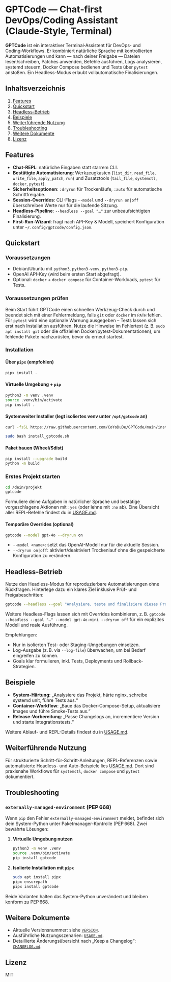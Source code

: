 # GPTCode — Chat‑first DevOps/Coding Assistant (Claude‑Style, Terminal)

**GPTCode** ist ein interaktiver Terminal‑Assistent für DevOps‑ und Coding‑Workflows. Er kombiniert natürliche Sprache mit kontrollierten Automatisierungen und kann — nach deiner Freigabe — Dateien lesen/schreiben, Patches anwenden, Befehle ausführen, Logs analysieren, systemd steuern, Docker Compose bedienen und Tests über `pytest` anstoßen. Ein Headless-Modus erlaubt vollautomatische Finalisierungen.

## Inhaltsverzeichnis
1. [Features](#features)
2. [Quickstart](#quickstart)
3. [Headless-Betrieb](#headless-betrieb)
4. [Beispiele](#beispiele)
5. [Weiterführende Nutzung](#weiterführende-nutzung)
6. [Troubleshooting](#troubleshooting)
7. [Weitere Dokumente](#weitere-dokumente)
8. [Lizenz](#lizenz)

## Features
- **Chat-REPL**: natürliche Eingaben statt starrem CLI.
- **Bestätigte Automatisierung**: Werkzeugkasten (`list_dir`, `read_file`, `write_file`, `apply_patch`, `run`) und Zusatztools (`tail_file`, `systemctl`, `docker`, `pytest`).
- **Sicherheitsoptionen**: `:dryrun` für Trockenläufe, `:auto` für automatische Schrittfreigabe.
- **Session-Overrides**: CLI-Flags `--model` und `--dryrun on|off` überschreiben Werte nur für die laufende Sitzung.
- **Headless-Pipeline**: `--headless --goal "…"` zur unbeaufsichtigten Finalisierung.
- **First-Run-Wizard**: fragt nach API-Key & Modell, speichert Konfiguration unter `~/.config/gptcode/config.json`.

## Quickstart
### Voraussetzungen
- Debian/Ubuntu mit `python3`, `python3-venv`, `python3-pip`.
- OpenAI API-Key (wird beim ersten Start abgefragt).
- Optional: `docker` + `docker compose` für Container-Workloads, `pytest` für Tests.

### Voraussetzungen prüfen
Beim Start führt GPTCode einen schnellen Werkzeug-Check durch und beendet sich mit einer Fehlermeldung, falls `git` oder `docker`
im `PATH` fehlen. Für `pytest` wird eine optionale Warnung ausgegeben – Tests lassen sich erst nach Installation ausführen.
Nutze die Hinweise im Fehlertext (z. B. `sudo apt install git` oder die offiziellen Docker/pytest-Dokumentationen), um fehlende
Pakete nachzurüsten, bevor du erneut startest.

### Installation
#### Über `pipx` (empfohlen)
```bash
pipx install .
```

#### Virtuelle Umgebung + `pip`
```bash
python3 -m venv .venv
source .venv/bin/activate
pip install .
```

#### Systemweiter Installer (legt isoliertes venv unter `/opt/gptcode` an)
```bash
curl -fsSL https://raw.githubusercontent.com/CoYoDuDe/GPTCode/main/install.sh | sudo bash
```

```bash
sudo bash install_gptcode.sh
```

#### Paket bauen (Wheel/Sdist)
```bash
pip install --upgrade build
python -m build
```

### Erstes Projekt starten
```bash
cd /dein/projekt
gptcode
```
Formuliere deine Aufgaben in natürlicher Sprache und bestätige vorgeschlagene Aktionen mit `:yes` (oder lehne mit `:no` ab). Eine Übersicht aller REPL-Befehle findest du in [USAGE.md](./USAGE.md).

#### Temporäre Overrides (optional)
```bash
gptcode --model gpt-4o --dryrun on
```
- `--model <name>`: setzt das OpenAI-Modell nur für die aktuelle Session.
- `--dryrun on|off`: aktiviert/deaktiviert Trockenlauf ohne die gespeicherte Konfiguration zu verändern.

## Headless-Betrieb
Nutze den Headless-Modus für reproduzierbare Automatisierungen ohne Rückfragen. Hinterlege dazu ein klares Ziel inklusive Prüf- und Freigabeschritten:

```bash
gptcode --headless --goal "Analysiere, teste und finalisiere dieses Projekt (systemd, Nginx, Docker, PyTest)."
```

Weitere Headless-Flags lassen sich mit Overrides kombinieren, z. B. `gptcode --headless --goal "…" --model gpt-4o-mini --dryrun off` für ein explizites Modell und reale Ausführung.

Empfehlungen:
- Nur in isolierten Test- oder Staging-Umgebungen einsetzen.
- Log-Ausgabe (z. B. via `--log-file`) überwachen, um bei Bedarf eingreifen zu können.
- Goals klar formulieren, inkl. Tests, Deployments und Rollback-Strategien.

## Beispiele
- **System-Härtung**: „Analysiere das Projekt, härte nginx, schreibe systemd unit, führe Tests aus.“
- **Container-Workflow**: „Baue das Docker-Compose-Setup, aktualisiere Images und führe Smoke-Tests aus.“
- **Release-Vorbereitung**: „Passe Changelogs an, incrementiere Version und starte Integrationstests.“

Weitere Ablauf- und REPL-Details findest du in [USAGE.md](./USAGE.md).

## Weiterführende Nutzung
Für strukturierte Schritt-für-Schritt-Anleitungen, REPL-Referenzen sowie automatisierte Headless- und Auto-Beispiele lies [USAGE.md](./USAGE.md). Dort sind praxisnahe Workflows für `systemctl`, `docker compose` und `pytest` dokumentiert.

## Troubleshooting
### `externally-managed-environment` (PEP 668)
Wenn `pip` den Fehler `externally-managed-environment` meldet, befindet sich dein System-Python unter Paketmanager-Kontrolle (PEP 668). Zwei bewährte Lösungen:

1. **Virtuelle Umgebung nutzen**
   ```bash
   python3 -m venv .venv
   source .venv/bin/activate
   pip install gptcode
   ```
2. **Isolierte Installation mit `pipx`**
   ```bash
   sudo apt install pipx
   pipx ensurepath
   pipx install gptcode
   ```

Beide Varianten halten das System-Python unverändert und bleiben konform zu PEP 668.

## Weitere Dokumente
- Aktuelle Versionsnummer: siehe [`VERSION`](./VERSION).
- Ausführliche Nutzungsszenarien: [`USAGE.md`](./USAGE.md).
- Detaillierte Änderungsübersicht nach „Keep a Changelog“: [`CHANGELOG.md`](./CHANGELOG.md).

## Lizenz
MIT
